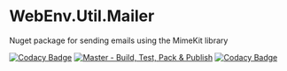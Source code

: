 # WebEnv.Util.Mailer
Nuget package for sending emails using the MimeKit library

[![Codacy Badge](https://api.codacy.com/project/badge/Grade/25d052b3ff1f4ff698965d8d9347ee01)](https://app.codacy.com/gh/Web-Env/WebEnv.Util.Mailer?utm_source=github.com&utm_medium=referral&utm_content=Web-Env/WebEnv.Util.Mailer&utm_campaign=Badge_Grade_Settings)
[![Master - Build, Test, Pack & Publish](https://github.com/Web-Env/WebEnv.Util.Mailer/actions/workflows/master-build.yml/badge.svg)](https://github.com/Web-Env/WebEnv.Util.Mailer/actions/workflows/master-build.yml)
[![Codacy Badge](https://app.codacy.com/project/badge/Grade/5e433fa210a84c45999eb343412bd379)](https://www.codacy.com/gh/Web-Env/WebEnv.Util.Mailer/dashboard?utm_source=github.com&amp;utm_medium=referral&amp;utm_content=Web-Env/WebEnv.Util.Mailer&amp;utm_campaign=Badge_Grade)
